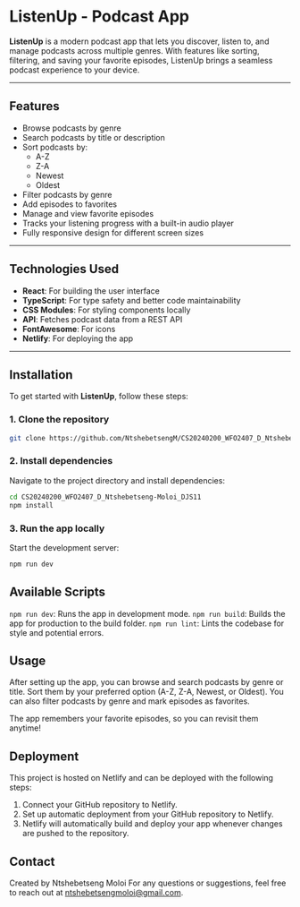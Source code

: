 # ListenUp - Podcast App

**ListenUp** is a modern podcast app that lets you discover, listen to, and manage podcasts across multiple genres. With features like sorting, filtering, and saving your favorite episodes, ListenUp brings a seamless podcast experience to your device.

---

## Features

- Browse podcasts by genre
- Search podcasts by title or description
- Sort podcasts by:
  - A-Z
  - Z-A
  - Newest
  - Oldest
- Filter podcasts by genre
- Add episodes to favorites
- Manage and view favorite episodes
- Tracks your listening progress with a built-in audio player
- Fully responsive design for different screen sizes

---

## Technologies Used

- **React**: For building the user interface
- **TypeScript**: For type safety and better code maintainability
- **CSS Modules**: For styling components locally
- **API**: Fetches podcast data from a REST API
- **FontAwesome**: For icons
- **Netlify**: For deploying the app

---

## Installation

To get started with **ListenUp**, follow these steps:

### 1. Clone the repository
```bash
git clone https://github.com/NtshebetsengM/CS20240200_WFO2407_D_Ntshebetseng-Moloi_DJS11.git
```
### 2. Install dependencies
Navigate to the project directory and install dependencies:
```bash
cd CS20240200_WFO2407_D_Ntshebetseng-Moloi_DJS11
npm install
```
### 3. Run the app locally
Start the development server:
```bash
npm run dev
```

## Available Scripts
`npm run dev`: Runs the app in development mode.
`npm run build`: Builds the app for production to the build folder.
`npm run lint`: Lints the codebase for style and potential errors.

## Usage
After setting up the app, you can browse and search podcasts by genre or title. Sort them by your preferred option (A-Z, Z-A, Newest, or Oldest). You can also filter podcasts by genre and mark episodes as favorites.

The app remembers your favorite episodes, so you can revisit them anytime!

## Deployment
This project is hosted on Netlify and can be deployed with the following steps:

1. Connect your GitHub repository to Netlify.
2. Set up automatic deployment from your GitHub repository to Netlify.
3. Netlify will automatically build and deploy your app whenever changes are pushed to the repository.

## Contact
Created by Ntshebetseng Moloi
For any questions or suggestions, feel free to reach out at ntshebetsengmoloi@gmail.com.
